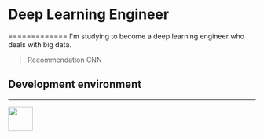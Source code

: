 # Deep Learning Engineer
=============
I'm studying to become a deep learning engineer who deals with big data.
> Recommendation
> CNN

## Development environment
-------------
<img src="C:/app/Workspace/icon/tools/ubuntu.jpg" width="50px" height="50px"></img><br/>